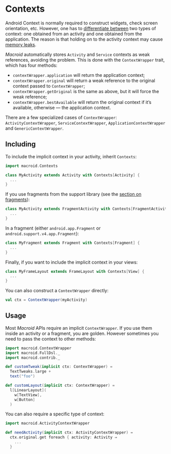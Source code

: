 # Contexts

Android Context is normally required to construct widgets, check screen orientation, etc.
However, one has to [differentiate between](http://stackoverflow.com/questions/987072/using-application-context-everywhere?rq=1)
two types of context: one obtained from an activity
and one obtained from the application. The reason is that holding on to the activity context
may cause [memory leaks](http://stackoverflow.com/questions/3346080/android-references-to-a-context-and-memory-leaks).

*Macroid* automatically stores `Activity` and `Service` contexts as weak references, avoiding the problem.
This is done with the `ContextWrapper` trait, which has four methods:

* `contextWrapper.application` will return the application context;
* `contextWrapper.original` will return a weak reference to the original context passed to `ContextWrapper`;
* `contextWrapper.getOriginal` is the same as above, but it will force the weak reference;
* `contextWrapper.bestAvailable` will return the original context if it’s available,
  otherwise — the application context.

There are a few specialized cases of `ContextWrapper`: `ActivityContextWrapper`, `ServiceContextWrapper`,
`ApplicationContextWrapper` and `GenericContextWrapper`.

## Including

To include the implicit context in your activity, inherit `Contexts`:

```scala
import macroid.Contexts

class MyActivity extends Activity with Contexts[Activity] {
  ...
}
```

If you use fragments from the support library
(see the [section on fragments](Fragments.html)):

```scala
class MyActivity extends FragmentActivity with Contexts[FragmentActivity] {
  ...
}
```

In a fragment (either `android.app.Fragment` or `android.support.v4.app.Fragment`):

```scala
class MyFragment extends Fragment with Contexts[Fragment] {
  ...
}
```

Finally, if you want to include the implicit context in your views:

```scala
class MyFrameLayout extends FrameLayout with Contexts[View] {
  ...
}
```

You can also construct a `ContextWrapper` directly:

```scala
val ctx = ContextWrapper(myActivity)
```

## Usage

Most *Macroid* APIs require an implicit `ContextWrapper`. If you use them inside an
activity or a fragment, you are golden. However sometimes you need to pass the context
to other methods:

```scala
import macroid.ContextWrapper
import macroid.FullDsl._
import macroid.contrib._

def customTweak(implicit ctx: ContextWrapper) =
  TextTweaks.large +
  text("foo")

def customLayout(implicit ctx: ContextWrapper) =
  l[LinearLayout](
    w[TextView],
    w[Button]
  )
```

You can also require a specific type of context:

```scala
import macroid.ActivityContextWrapper

def needActivity(implicit ctx: ActivityContextWrapper) =
  ctx.original.get foreach { activity: Activity ⇒
    ...
  }
```
